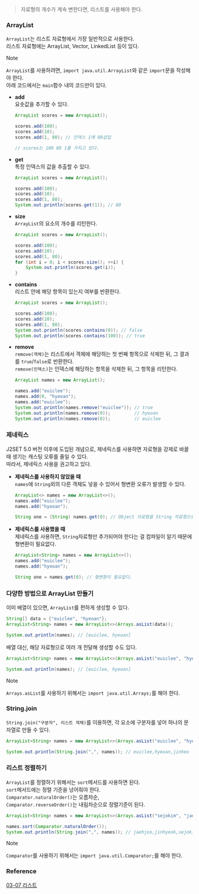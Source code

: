 > 자료형의 개수가 계속 변한다면, 리스트를 사용해야 한다.<br>

### ArrayList
`ArrayList`는 리스트 자료형에서 가장 일반적으로 사용한다.<br>
리스트 자료형에는 ArrayList, Vector, LinkedList 등이 있다.<br>
> [!NOTE]
> `ArrayList`를 사용하려면, `import java.util.ArrayList`와 같은 `import`문을 작성해야 한다.<br>
> 아래 코드에서는 `main`함수 내의 코드만이 있다.<br>
- **add**<br>
  요솟값을 추가할 수 있다.<br>
  ```java
  ArrayList scores = new ArrayList();

  scores.add(100);
  scores.add(10);
  scores.add(1, 80); // 인덱스 1에 80삽입

  // scores는 100 80 1를 가지고 있다.
  ```
- **get**<br>
  특정 인덱스의 값을 추출할 수 있다.<br>
  ```java
  ArrayList scores = new ArrayList();

  scores.add(100);
  scores.add(10);
  scores.add(1, 80);
  System.out.println(scores.get(1)); // 80
  ```
- **size**<br>
  `ArrayList`의 요소의 개수를 리턴한다.<br>
  ```java
  ArrayList scores = new ArrayList();

  scores.add(100);
  scores.add(10);
  scores.add(1, 80);
  for (int i = 0; i < scores.size(); ++i) {
      System.out.println(scores.get(i));
  }
  ```
- **contains**<br>
  리스트 안에 해당 항목이 있는지 여부를 반환한다.<br>
  ```java
  ArrayList scores = new ArrayList();

  scores.add(100);
  scores.add(10);
  scores.add(1, 80);
  System.out.println(scores.contains(0)); // false
  System.out.println(scores.contains(100)); // true
  ```
- **remove**<br>
  `remove(객체)`는 리스트에서 객체에 해당하는 첫 번째 항목으로 삭제한 뒤, 그 결과를 `true`/`false`로 반환한다.<br>
  `remove(인덱스)`는 인덱스에 해당하는 항목을 삭제한 뒤, 그 항목을 리턴한다.<br>
  ```java
  ArrayList names = new ArrayList();

  names.add("euiclee");
  names.add(0, "hyeoan");
  names.add("euiclee");
  System.out.println(names.remove("euiclee")); // true
  System.out.println(names.remove(0));         // hyeoan
  System.out.println(names.remove(0));         // euiclee
  ```

### 제네릭스
J2SET 5.0 버전 이후에 도입된 개념으로, 제네릭스를 사용하면 자료형을 강제로 바꿀 때 생기는 캐스팅 오류를 줄일 수 있다.<br>
따라서, 제네릭스 사용을 권고하고 있다.<br>
- **제네릭스를 사용하지 않았을 때**<br>
  `names`에 `String`외의 다른 객체도 넣을 수 있어서 형변환 오류가 발생할 수 있다.<br>
  ```java
  ArrayList<> names = new ArrayList<>();
  names.add("euiclee");
  names.add("hyeoan");

  String one = (String) names.get(0); // Object 자료형을 String 자료형으로 형 변환
  ```
- **제네릭스를 사용했을 때**<br>
  제네릭스를 사용하면, `String`자료형만 추가되어야 한다는 걸 컴파일이 알기 때문에 형변환이 필요없다.<br>
  ```java
  ArrayList<String> names = new ArrayList<>();
  names.add("euiclee");
  names.add("hyeoan");

  String one = names.get(0); // 형변환이 필요없다.
  ```

### 다양한 방법으로 ArrayList 만들기
이미 배열이 있으면, `ArrayList`를 편하게 생성할 수 있다.<br>
```java
String[] data = {"euiclee", "hyeoan"};
ArrayList<String> names = new ArrayList<>(Arrays.asList(data));

System.out.println(names); // [euiclee, hyeoan]
```
배열 대신, 해당 자료형으로 여러 개 전달해 생성할 수도 있다.<br>
```java
ArrayList<String> names = new ArrayList<>(Arrays.asList("euiclee", "hyeoan"));

System.out.println(names); // [euiclee, hyeoan]
```
> [!NOTE]
> `Arrays.asList`를 사용하기 위해서는 `import java.util.Arrays;`를 해야 한다.<br>

### String.join
`String.join("구분자", 리스트 객체)`를 이용하면, 각 요소에 구분자를 넣어 하나의 문자열로 만들 수 있다.<br>
```java
ArrayList<String> names = new ArrayList<>(Arrays.asList("euiclee", "hyeoan", "jinheo"));

System.out.println(String.join(",", names)); // euiclee,hyeoan,jinheo
```

### 리스트 정렬하기
`ArrayList`를 정렬하기 위해서는 `sort`메서드를 사용하면 된다.<br>
`sort`메서드에는 정렬 기준을 넝어줘야 한다.<br>
`Comparator.naturalOrder()`는 오름차순,<br>
`Comparator.reverseOrder()`는 내림차순으로 정렬기준이 된다.<br>
```java
ArrayList<String> names = new ArrayList<>(Arrays.asList("sejokim", "jaehjoo", "jinhyeok"));

names.sort(Comparator.naturalOrder());
System.out.println(String.join(",", names)); // jaehjoo,jinhyeok,sejokim
```

> [!NOTE]
> `Comparator`를 사용하기 위해서는 `import java.util.Comparator;`를 해야 한다.<br>

### Reference
[03-07 리스트](https://wikidocs.net/207)<br>
